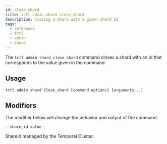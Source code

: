 ```yaml
---
id: close_shard
title: tctl admin shard close_shard
description: closing a shard with a given shard Id
tags:
  - reference
  - tctl
  - admin
  - shard
---
```


The `tctl admin shard close_shard` command closes a shard with an Id that corresponds to the value given in the command.

## Usage

`tctl admin shard close_shard [command options] [arguments...]`

## Modifiers

The modifier below will change the behavior and output of the command.

`--share_id value`

ShareId managed by the Temporal Cluster.
